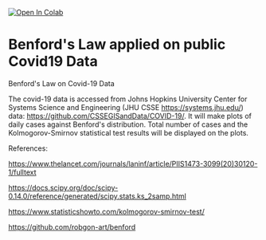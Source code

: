 [![Open In Colab](https://colab.research.google.com/assets/colab-badge.svg)](https://colab.research.google.com/github/schwaben-github/Benford-onCovid19/blob/main/Benford's_Law_on_Covid_19_Data.ipynb)

# Benford's Law applied on public Covid19 Data
Benford's Law on Covid-19 Data

The covid-19 data is accessed from Johns Hopkins University Center for Systems Science and Engineering (JHU CSSE https://systems.jhu.edu/) data: https://github.com/CSSEGISandData/COVID-19/. It will make plots of daily cases against Benford's distribution. Total number of cases and the Kolmogorov-Smirnov statistical test results will be displayed on the plots.

References:

https://www.thelancet.com/journals/laninf/article/PIIS1473-3099(20)30120-1/fulltext

https://docs.scipy.org/doc/scipy-0.14.0/reference/generated/scipy.stats.ks_2samp.html

https://www.statisticshowto.com/kolmogorov-smirnov-test/

https://github.com/robgon-art/benford
